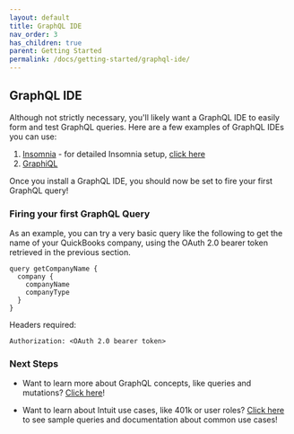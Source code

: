 ```yaml
---
layout: default
title: GraphQL IDE
nav_order: 3
has_children: true
parent: Getting Started
permalink: /docs/getting-started/graphql-ide/
---
```


## GraphQL IDE

Although not strictly necessary, you'll likely want a GraphQL IDE to easily form and test GraphQL queries.  Here are a few examples of GraphQL IDEs you can use:

1. [Insomnia](https://insomnia.rest/graphql/) - for detailed Insomnia setup, [click here](./insomnia-setup)
2. [GraphiQL](https://github.com/skevy/graphiql-app)

Once you install a GraphQL IDE, you should now be set to fire your first GraphQL query!

### Firing your first GraphQL Query

As an example, you can try a very basic query like the following to get the name of your QuickBooks company, using the OAuth 2.0 bearer token retrieved in the previous section.

```
query getCompanyName {
  company {
    companyName
    companyType
  }
}
```
Headers required:
```
Authorization: <OAuth 2.0 bearer token>
```

### Next Steps

- Want to learn more about GraphQL concepts, like queries and mutations?  [Click here](../../graphql-concepts)!

- Want to learn about Intuit use cases, like 401k or user roles?  [Click here](../../use-cases) to see sample queries and documentation about common use cases!